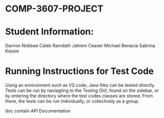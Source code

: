 # COMP-3607-PROJECT

# Student Information:                
Darrion Nobbee
Caleb Ramdath
Jahiem Ceaser
Michael Benacia
Sabrina Kassie


# Running Instructions for Test Code
Using an evnironment such as VS code, Java files can be tested directly. Tests can be run by naviagting to the Testing GUI, found on the sidebar, or by entering the directory where the test codes classes are stored. From there, the tests can be run individually, or collectively as a group.

doc contain API Documentation
